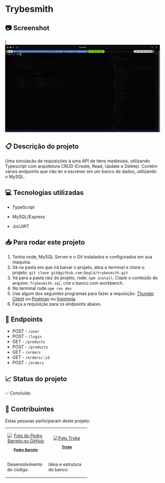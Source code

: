 
# Trybesmith

## 📷 Screenshot

[![Screenshot](./trybesmith.gif)

  

## 📋 Descrição do projeto

Uma simulação de requisições à uma API de itens medievais, utilizando Typescript com arquitetura CRUD (Create, Read, Update e Delete). Contém vários endpoints que irão ler e escrever em um banco de dados, utilizando o MySQL.

  

## 💻 Tecnologias utilizadas

- TypeScript

- MySQL/Express

- Joi/JWT

##  :inbox_tray: Para rodar este projeto
1. Tenha node, MySQL Server e o Git instalados e configurados em sua máquina.
2.  Vá na pasta em que irá baixar o projeto, abra o terminal e clone o projeto: `git clone git@github.com:Dogl4/trybesmith.git`
3. Vá para a pasta raiz do projeto, rode: `npm install`. Cópie o conteúdo do arquivo: `Trybesmith.sql`, crie o banco com workbench.
4. No terminal rode `npm run dev`
5.  Use algum dos seguintes programas para fazer a requisição:  [Thunder Client](https://www.thunderclient.com/) ou [Postman](https://www.postman.com/) ou [Insomnia](https://insomnia.rest/).
6. Faça a requisição para os endpoints abaixo.

## :balloon: Endpoints
- POST - `/user`
- POST - `/login`
- GET - `/products`
- POST - `/products`
- GET - `/orders`
- GET - `/orders/:id`
- POST - `/orders`

## 📈 Status do projeto

✅ Concluído

  

## :busts_in_silhouette: Contribuintes

  

Estas pessoas participaram deste projeto:

  

<table>

<tr  style="width:120px">

<td  align="center">

<a  target=”_blank”  href="https://github.com/Dogl4">

<img  src="https://avatars.githubusercontent.com/u/85720722?s=400&u=c260de98c1eee20df67d72857c3bcc8682fed68a&v=4"  width="100px;"  alt="Foto do Pedro Barreto no GitHub"/><br>

<sub>

<b>Pedro Barreto</b>

</sub>

</a>

</td>

<td  align="center">

<a  target=”_blank”  href="https://github.com/betrybe">

<img  src="https://avatars.githubusercontent.com/u/55410300?s=200&v=4"  width="100px;"  alt="Foto Trybe"/><br>

<sub>

<b>Trybe</b>

</sub>

</a>

</td>

</tr>

<td  width="120px;">

Desenvolvimento do código.

</td>

<td  width="120px;">

Ideia e estrutura do banco.

</td>

</th>

</table>

  
  

<!--

## 🚀 Links

- Design do projeto no Figma: [Link]()

- Site em produção: [Link]() -->